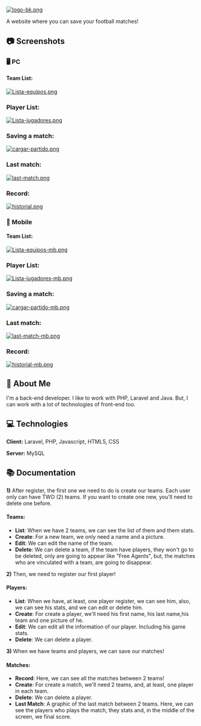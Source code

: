 # 
[![logo-bk.png](https://i.postimg.cc/xTzCSJR2/logo-bk.png)](https://postimg.cc/bsq8xvWC)



A website where you can save your football matches!


## 📷 Screenshots

### 🖥 PC

#### Team List:
[![Lista-equipos.png](https://i.postimg.cc/5yMnsF9m/Lista-equipos.png)](https://postimg.cc/JDPNn0ky)

### Player List:
[![Lista-jugadores.png](https://i.postimg.cc/Pfm6PKKV/Lista-jugadores.png)](https://postimg.cc/PN5b7Wg1)

### Saving a match:
[![cargar-partido.png](https://i.postimg.cc/3wVLDcPV/cargar-partido.png)](https://postimg.cc/mc33v8Zy)

### Last match:
[![last-match.png](https://i.postimg.cc/T1qQFYpv/last-match.png)](https://postimg.cc/GTtksRFX)

### Record:
[![historial.png](https://i.postimg.cc/tgYSJjmF/historial.png)](https://postimg.cc/qtHXD9r7)

### 📱 Mobile

#### Team List:
[![Lista-equipos-mb.png](https://i.postimg.cc/7ZPQv73s/Lista-equipos-mb.png)](https://postimg.cc/mtqSCP6C)

### Player List:
[![Lista-jugadores-mb.png](https://i.postimg.cc/3RGtjZhR/Lista-jugadores-mb.png)](https://postimg.cc/tZXdpWYQ)

### Saving a match:
[![cargar-partido-mb.png](https://i.postimg.cc/qq8ZrxDY/cargar-partido-mb.png)](https://postimg.cc/zHGkSKrS)

### Last match:
[![last-match-mb.png](https://i.postimg.cc/7YnQQX2J/last-match-mb.png)](https://postimg.cc/ZC0cW8jJ)

### Record:
[![historial-mb.png](https://i.postimg.cc/8PS0HxjV/historial-mb.png)](https://postimg.cc/BtmpZYTh)


## 🚀 About Me
I'm a back-end developer. I like to work with PHP, Laravel and Java. But, I can work with a lot of technologies of front-end too.


## 💻 Technologies

**Client:** Laravel, PHP, Javascript, HTML5, CSS

**Server:** MySQL


## 📚 Documentation

**1)** After register, the first one we need to do is create our teams.
Each user only can have TWO (2) teams. If you want to create one new, you'll need to delete one before.

#### **Teams:**

- **List**: When we have 2 teams, we can see the list of them and them stats.
- **Create**: For a new team, we only need a name and a picture.
- **Edit**: We can edit the name of the team.
- **Delete**: We can delete a team, if the team have players, they won't go to be deleted, only are going to appear like "Free Agents", but, the matches who are vinculated with a team, are going to disappear.

**2)** Then, we need to register our first player! 

#### **Players:**

- **List**: When we have, at least, one player register, we can see him, also, we can see his stats, and we can edit or delete him.
- **Create**: For create a player, we'll need his first name, his last name,his team and one picture of he.
- **Edit**: We can edit all the information of our player. Including his game stats.
- **Delete**: We can delete a player.

**3)** When we have teams and players, we can save our matches! 

#### **Matches:**

- **Record**: Here, we can see all the matches between 2 teams!
- **Create**: For create a match, we'll need 2 teams, and, at least, one player in each team.
- **Delete**: We can delete a player.
- **Last Match**: A graphic of the last match between 2 teams. Here, we can see the players who plays the match, they stats and, in the middle of the screen, we final score.
